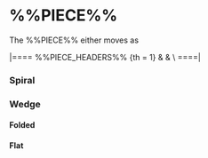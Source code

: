 # %%PIECE%%

The %%PIECE%% either moves as

|====
%%PIECE_HEADERS%%
{th = 1} 
       &
       & \\
====|

### Spiral

### Wedge

#### Folded

#### Flat
